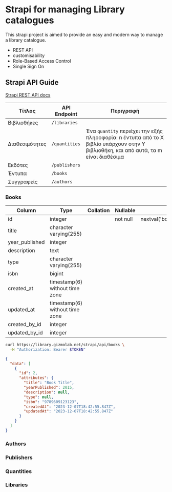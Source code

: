 # Strapi for managing Library catalogues

This strapi project is aimed to provide an easy and modern way to manage a library
catalogue.

- REST API
- customisability
- Role-Based Access Control
- Single Sign On

## Strapi API Guide

[Strapi REST API docs](https://docs.strapi.io/dev-docs/api/rest)

| Τίτλος          | API Endpoint    | Περιγραφή |
| --------------- | --------------- | --------- |
| Βιβλιοθήκες     | `/libraries`    |
| Διαθεσιμότητες  | `/quantities`   | Ένα `quantity` περιέχει την εξής πληροφορία: n έντυπα από το X βιβλίο υπάρχουν στην Y βιβλιοθήκη, και από αυτά, τα m είναι διαθέσιμα
| Εκδότες         | `/publishers`   |
| Έντυπα          | `/books`        |
| Συγγραφείς      | `/authors`      |

### Books

|     Column     |              Type              | Collation | Nullable |              Default
|----------------|--------------------------------|-----------|----------|----------------------------------
| id             | integer                        |           | not null | nextval('books_id_seq'::regclass)
| title          | character varying(255)         |           |          |
| year_published | integer                        |           |          |
| description    | text                           |           |          |
| type           | character varying(255)         |           |          |
| isbn           | bigint                         |           |          |
| created_at     | timestamp(6) without time zone |           |          |
| updated_at     | timestamp(6) without time zone |           |          |
| created_by_id  | integer                        |           |          |
| updated_by_id  | integer                        |           |          |

```bash
curl https://library.gizmolab.net/strapi/api/books \
  -H "Authorization: Bearer $TOKEN"
```

```json
{
  "data": [
    {
      "id": 2,
      "attributes": {
        "title": "Book Title",
        "yearPublished": 2015,
        "description": null,
        "type": null,
        "isbn": "9789609123123",
        "createdAt": "2023-12-07T18:42:55.847Z",
        "updatedAt": "2023-12-07T18:42:55.847Z"
      }
    }
  ]
}
```

### Authors

### Publishers

### Quantities

### Libraries
